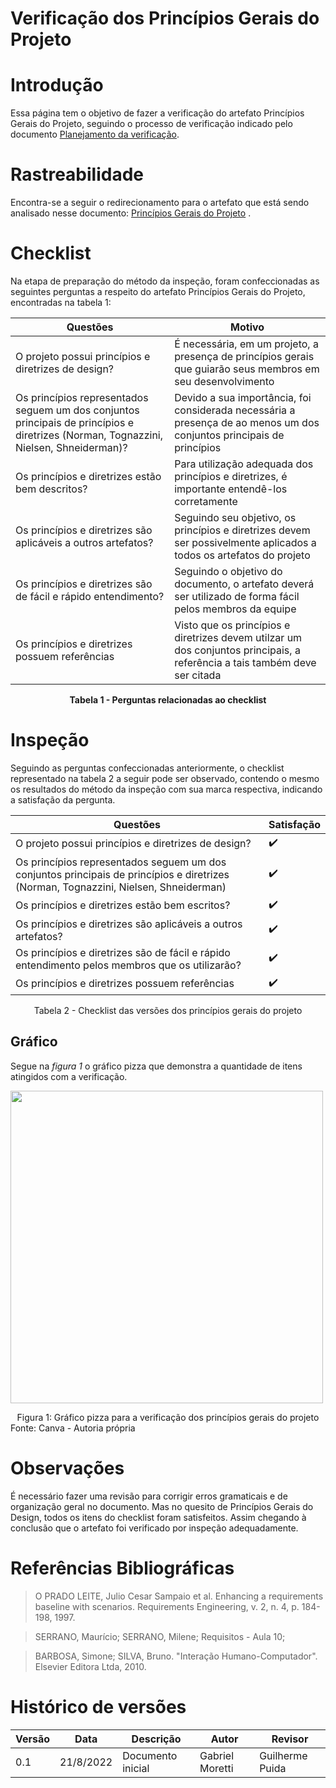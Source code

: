 # Verificação dos Princípios Gerais do Projeto

# Introdução

Essa página tem o objetivo de fazer a verificação do artefato Princípios Gerais do Projeto, seguindo o processo de verificação indicado pelo documento [Planejamento da verificação](verificacao/planejamentoVerificacao.md). 

# Rastreabilidade

Encontra-se a seguir o redirecionamento para o artefato que está sendo analisado nesse documento:
<a href="./#/analiseRequisitos/principios_gerais.md">Princípios Gerais do Projeto</a>
.

# Checklist

Na etapa de preparação do método da inspeção, foram confeccionadas as seguintes perguntas a respeito do artefato Princípios Gerais do Projeto, encontradas na tabela 1:

| Questões | Motivo |
|----|-------|
| O projeto possui princípios e diretrizes de design? | É necessária, em um projeto, a presença de princípios gerais que guiarão seus membros em seu desenvolvimento |
| Os princípios representados seguem um dos conjuntos principais de princípios e diretrizes (Norman, Tognazzini, Nielsen, Shneiderman)? | Devido a sua importância, foi considerada necessária a presença de ao menos um dos conjuntos principais de princípios |
| Os princípios e diretrizes estão bem descritos? | Para utilização adequada dos princípios e diretrizes, é importante entendê-los corretamente  |
| Os princípios e diretrizes são aplicáveis a outros artefatos? | Seguindo seu objetivo, os princípios e diretrizes devem ser possivelmente aplicados a todos os artefatos do projeto |
| Os princípios e diretrizes são de fácil e rápido entendimento? | Seguindo o objetivo do documento, o artefato deverá ser utilizado de forma fácil pelos membros da equipe |
| Os princípios e diretrizes possuem referências | Visto que os princípios e diretrizes devem utilzar um dos conjuntos principais, a referência a tais também deve ser citada |

<figcaption align='center'>
    <b>Tabela 1 - Perguntas relacionadas ao checklist </b>
</figcaption>

# Inspeção

Seguindo as perguntas confeccionadas anteriormente, o checklist representado na tabela 2 a seguir pode ser observado, contendo o mesmo os resultados do método da inspeção com sua marca respectiva, indicando a satisfação da pergunta.

|Questões| Satisfação |
|--------|---|
| O projeto possui princípios e diretrizes de design? | :heavy_check_mark:|
| Os princípios representados seguem um dos conjuntos principais de princípios e diretrizes (Norman, Tognazzini, Nielsen, Shneiderman) |:heavy_check_mark: |
| Os princípios e diretrizes estão bem escritos? | :heavy_check_mark: |
| Os princípios e diretrizes são aplicáveis a outros artefatos? | :heavy_check_mark: |
| Os princípios e diretrizes são de fácil e rápido entendimento pelos membros que os utilizarão? | :heavy_check_mark:|
| Os princípios e diretrizes possuem referências | :heavy_check_mark: |

<figcaption align='center'>Tabela 2 - Checklist das versões dos princípios gerais do projeto</figcaption>

## Gráfico
Segue na _figura 1_ o gráfico pizza que demonstra a quantidade de itens atingidos com a verificação.

<img src="https://user-images.githubusercontent.com/64036847/185265751-962b0c3e-21fa-4f04-86ec-05e1db621ba6.jpg" width=500px></img>

<figcaption align='center'>Figura 1: Gráfico pizza para a verificação dos princípios gerais do projeto</figcaption>

<figcaption>Fonte: Canva - Autoria própria</figcaption> 


# Observações 

É necessário fazer uma revisão para corrigir erros gramaticais e de organização geral no documento. Mas no quesito de Princípios Gerais do Design, todos os itens do checklist foram satisfeitos. Assim chegando à conclusão que o artefato foi verificado por inspeção adequadamente.

# Referências Bibliográficas

>O PRADO LEITE, Julio Cesar Sampaio et al. Enhancing a requirements baseline with scenarios. Requirements Engineering, v. 2, n. 4, p. 184-198, 1997.

> SERRANO, Maurício; SERRANO, Milene; Requisitos - Aula 10;

> BARBOSA, Simone; SILVA, Bruno. "Interação Humano-Computador". Elsevier Editora Ltda, 2010.


# Histórico de versões

|Versão|Data|Descrição | Autor|Revisor|
|------|----|--------- |-----|-------|
|0.1|21/8/2022|Documento inicial| Gabriel Moretti| Guilherme Puida |

